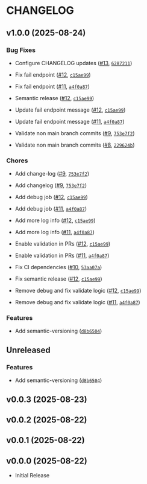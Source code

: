 # CHANGELOG

<!-- version list -->

## v1.0.0 (2025-08-24)

### Bug Fixes

- Configure CHANGELOG updates ([#13](https://github.com/ampem/friar-tuck-service-example/pull/13),
  [`6287211`](https://github.com/ampem/friar-tuck-service-example/commit/6287211f09eab726d27e91dab7832d978cd89bbe))

- Fix fail endpoint ([#12](https://github.com/ampem/friar-tuck-service-example/pull/12),
  [`c15ae99`](https://github.com/ampem/friar-tuck-service-example/commit/c15ae991f94dce01de14df160a1b640568d1c077))

- Fix fail endpoint ([#11](https://github.com/ampem/friar-tuck-service-example/pull/11),
  [`a4f0a87`](https://github.com/ampem/friar-tuck-service-example/commit/a4f0a87c5d45cb474012f1630c7d93109b640bff))

- Semantic release ([#12](https://github.com/ampem/friar-tuck-service-example/pull/12),
  [`c15ae99`](https://github.com/ampem/friar-tuck-service-example/commit/c15ae991f94dce01de14df160a1b640568d1c077))

- Update fail endpoint message ([#12](https://github.com/ampem/friar-tuck-service-example/pull/12),
  [`c15ae99`](https://github.com/ampem/friar-tuck-service-example/commit/c15ae991f94dce01de14df160a1b640568d1c077))

- Update fail endpoint message ([#11](https://github.com/ampem/friar-tuck-service-example/pull/11),
  [`a4f0a87`](https://github.com/ampem/friar-tuck-service-example/commit/a4f0a87c5d45cb474012f1630c7d93109b640bff))

- Validate non main branch commits
  ([#9](https://github.com/ampem/friar-tuck-service-example/pull/9),
  [`753e7f2`](https://github.com/ampem/friar-tuck-service-example/commit/753e7f2656fe49907eeb7bd32c7a09ec95567df0))

- Validate non main branch commits
  ([#8](https://github.com/ampem/friar-tuck-service-example/pull/8),
  [`229624b`](https://github.com/ampem/friar-tuck-service-example/commit/229624baa9a59802213957171022b73a6df1a83c))

### Chores

- Add change-log ([#9](https://github.com/ampem/friar-tuck-service-example/pull/9),
  [`753e7f2`](https://github.com/ampem/friar-tuck-service-example/commit/753e7f2656fe49907eeb7bd32c7a09ec95567df0))

- Add changelog ([#9](https://github.com/ampem/friar-tuck-service-example/pull/9),
  [`753e7f2`](https://github.com/ampem/friar-tuck-service-example/commit/753e7f2656fe49907eeb7bd32c7a09ec95567df0))

- Add debug job ([#12](https://github.com/ampem/friar-tuck-service-example/pull/12),
  [`c15ae99`](https://github.com/ampem/friar-tuck-service-example/commit/c15ae991f94dce01de14df160a1b640568d1c077))

- Add debug job ([#11](https://github.com/ampem/friar-tuck-service-example/pull/11),
  [`a4f0a87`](https://github.com/ampem/friar-tuck-service-example/commit/a4f0a87c5d45cb474012f1630c7d93109b640bff))

- Add more log info ([#12](https://github.com/ampem/friar-tuck-service-example/pull/12),
  [`c15ae99`](https://github.com/ampem/friar-tuck-service-example/commit/c15ae991f94dce01de14df160a1b640568d1c077))

- Add more log info ([#11](https://github.com/ampem/friar-tuck-service-example/pull/11),
  [`a4f0a87`](https://github.com/ampem/friar-tuck-service-example/commit/a4f0a87c5d45cb474012f1630c7d93109b640bff))

- Enable validation in PRs ([#12](https://github.com/ampem/friar-tuck-service-example/pull/12),
  [`c15ae99`](https://github.com/ampem/friar-tuck-service-example/commit/c15ae991f94dce01de14df160a1b640568d1c077))

- Enable validation in PRs ([#11](https://github.com/ampem/friar-tuck-service-example/pull/11),
  [`a4f0a87`](https://github.com/ampem/friar-tuck-service-example/commit/a4f0a87c5d45cb474012f1630c7d93109b640bff))

- Fix CI dependencies ([#10](https://github.com/ampem/friar-tuck-service-example/pull/10),
  [`53aa07a`](https://github.com/ampem/friar-tuck-service-example/commit/53aa07af58323d93522066d6e862833b36e3a2e7))

- Fix semantic release ([#12](https://github.com/ampem/friar-tuck-service-example/pull/12),
  [`c15ae99`](https://github.com/ampem/friar-tuck-service-example/commit/c15ae991f94dce01de14df160a1b640568d1c077))

- Remove debug and fix validate logic
  ([#12](https://github.com/ampem/friar-tuck-service-example/pull/12),
  [`c15ae99`](https://github.com/ampem/friar-tuck-service-example/commit/c15ae991f94dce01de14df160a1b640568d1c077))

- Remove debug and fix validate logic
  ([#11](https://github.com/ampem/friar-tuck-service-example/pull/11),
  [`a4f0a87`](https://github.com/ampem/friar-tuck-service-example/commit/a4f0a87c5d45cb474012f1630c7d93109b640bff))

### Features

- Add semantic-versioning
  ([`d8b6504`](https://github.com/ampem/friar-tuck-service-example/commit/d8b6504d30e7693d5fd6b67e8ddda58e47679e21))


## Unreleased

### Features

- Add semantic-versioning
  ([`d8b6504`](https://github.com/ampem/friar-tuck-service-example/commit/d8b6504d30e7693d5fd6b67e8ddda58e47679e21))


## v0.0.3 (2025-08-23)


## v0.0.2 (2025-08-22)


## v0.0.1 (2025-08-22)


## v0.0.0 (2025-08-22)

- Initial Release
